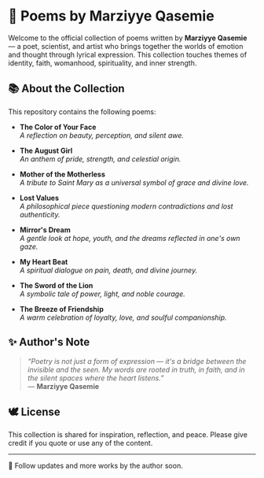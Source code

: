 # 🌺 Poems by Marziyye Qasemie

Welcome to the official collection of poems written by **Marziyye Qasemie** — a poet, scientist, and artist who brings together the worlds of emotion and thought through lyrical expression. This collection touches themes of identity, faith, womanhood, spirituality, and inner strength.

## 📚 About the Collection

This repository contains the following poems:

- **The Color of Your Face**  
  _A reflection on beauty, perception, and silent awe._

- **The August Girl**  
  _An anthem of pride, strength, and celestial origin._

- **Mother of the Motherless**  
  _A tribute to Saint Mary as a universal symbol of grace and divine love._

- **Lost Values**  
  _A philosophical piece questioning modern contradictions and lost authenticity._

- **Mirror's Dream**  
  _A gentle look at hope, youth, and the dreams reflected in one's own gaze._

- **My Heart Beat**  
  _A spiritual dialogue on pain, death, and divine journey._

- **The Sword of the Lion**  
  _A symbolic tale of power, light, and noble courage._

- **The Breeze of Friendship**  
  _A warm celebration of loyalty, love, and soulful companionship._

## ✨ Author's Note

> _“Poetry is not just a form of expression — it's a bridge between the invisible and the seen. My words are rooted in truth, in faith, and in the silent spaces where the heart listens.”_  
> — **Marziyye Qasemie**

## 🕊 License

This collection is shared for inspiration, reflection, and peace. Please give credit if you quote or use any of the content.

---

🔗 Follow updates and more works by the author soon.
